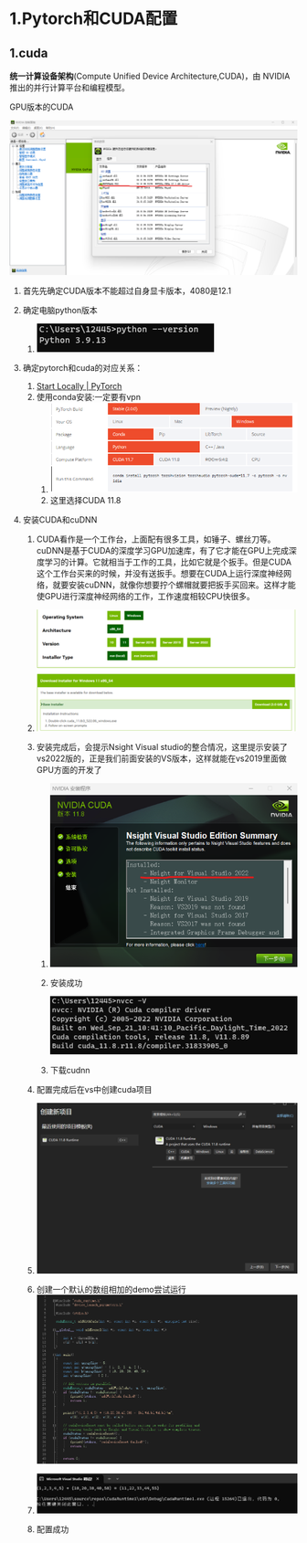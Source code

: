 # 1.Pytorch和CUDA配置

## 1.cuda

**统一计算设备架构**(Compute Unified Device Architecture,CUDA)，由 NVIDIA 推出的并行计算平台和编程模型。 

GPU版本的CUDA

![image-20230322215118326](README.assets\image-20230322215118326.png)

1. 首先先确定CUDA版本不能超过自身显卡版本，4080是12.1
2. 确定电脑python版本
   1. ![image-20230322215239182](README.assets\image-20230322215239182.png)
3. 确定pytorch和cuda的对应关系：
   1. [Start Locally | PyTorch](https://pytorch.org/get-started/locally/)
   2. 使用conda安装:一定要有vpn
      1. ![image-20230322215809619](README.assets\image-20230322215809619.png)
      1. 这里选择CUDA 11.8

4. 安装CUDA和cuDNN

   1. CUDA看作是一个工作台，上面配有很多工具，如锤子、螺丝刀等。cuDNN是基于CUDA的深度学习GPU加速库，有了它才能在GPU上完成深度学习的计算。它就相当于工作的工具，比如它就是个扳手。但是CUDA这个工作台买来的时候，并没有送扳手。想要在CUDA上运行深度神经网络，就要安装cuDNN，就像你想要拧个螺帽就要把扳手买回来。这样才能使GPU进行深度神经网络的工作，工作速度相较CPU快很多。

   2. ![image-20230322235313262](README.assets\image-20230322235313262.png)

   3. 安装完成后，会提示Nsight Visual studio的整合情况，这里提示安装了vs2022版的，正是我们前面安装的VS版本，这样就能在vs2019里面做GPU方面的开发了

      1. ![image-20230323000956192](README.assets\image-20230323000956192.png)

      2. 安装成功

         ![image-20230323001209961](README.assets\image-20230323001209961.png)
   
      3. 下载cudnn
   
   4. 配置完成后在vs中创建cuda项目
   
   5. ![image-20230323004353444](README.assets\image-20230323004353444.png)
   
   6. 创建一个默认的数组相加的demo尝试运行![image-20230323004420637](README.assets\image-20230323004420637.png)
   
   7. ![image-20230323004502874](README.assets\image-20230323004502874.png)
   
   8. 配置成功

